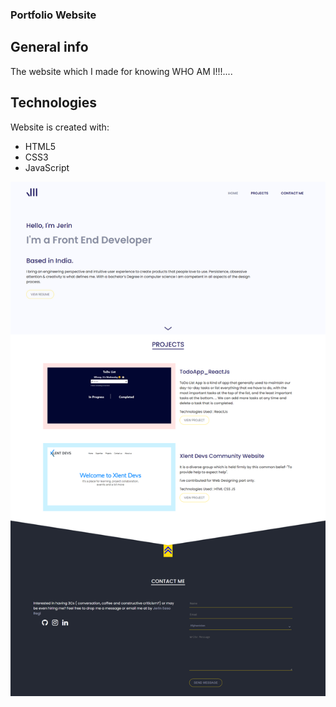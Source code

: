 ### Portfolio Website
## General info
The website which I made for knowing WHO AM I!!!....

## Technologies
Website is created with:
* HTML5
* CSS3
* JavaScript

![Portfolio](https://github.com/jerineaso/portfolio/blob/master/screenshots/screencapture-portfolio-jerin-herokuapp-2022-07-15-15_37_20.png)
